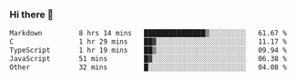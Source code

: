 ### Hi there 👋

<!--
**WShiBin/WShiBin** is a ✨ _special_ ✨ repository because its `README.md` (this file) appears on your GitHub profile.

Here are some ideas to get you started:

- 🔭 I’m currently working on ...
- 🌱 I’m currently learning ...
- 👯 I’m looking to collaborate on ...
- 🤔 I’m looking for help with ...
- 💬 Ask me about ...
- 📫 How to reach me: ...
- 😄 Pronouns: ...
- ⚡ Fun fact: ...
-->

<!--START_SECTION:waka-->

```txt
Markdown         8 hrs 14 mins   ███████████████▒░░░░░░░░░   61.67 %
C                1 hr 29 mins    ██▓░░░░░░░░░░░░░░░░░░░░░░   11.17 %
TypeScript       1 hr 19 mins    ██▒░░░░░░░░░░░░░░░░░░░░░░   09.94 %
JavaScript       51 mins         █▓░░░░░░░░░░░░░░░░░░░░░░░   06.38 %
Other            32 mins         █░░░░░░░░░░░░░░░░░░░░░░░░   04.08 %
```

<!--END_SECTION:waka-->
